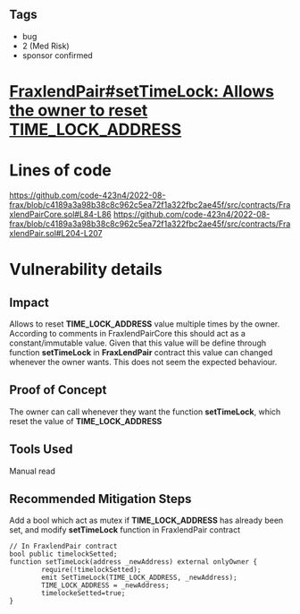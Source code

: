 ## Tags

- bug
- 2 (Med Risk)
- sponsor confirmed

# [FraxlendPair#setTimeLock: Allows the owner to reset TIME_LOCK_ADDRESS](https://github.com/code-423n4/2022-08-frax-findings/issues/129) 

# Lines of code

https://github.com/code-423n4/2022-08-frax/blob/c4189a3a98b38c8c962c5ea72f1a322fbc2ae45f/src/contracts/FraxlendPairCore.sol#L84-L86
https://github.com/code-423n4/2022-08-frax/blob/c4189a3a98b38c8c962c5ea72f1a322fbc2ae45f/src/contracts/FraxlendPair.sol#L204-L207


# Vulnerability details

## Impact
Allows to reset **TIME_LOCK_ADDRESS** value multiple times by the owner. According to comments in FraxlendPairCore this should act as a constant/immutable value. Given that this value will be define through function **setTimeLock** in **FraxLendPair** contract this value can changed whenever the owner wants. This does not seem the expected behaviour.

## Proof of Concept
The owner can call whenever they want the function **setTimeLock**, which reset the value of **TIME_LOCK_ADDRESS**

## Tools Used
Manual read

## Recommended Mitigation Steps
Add a bool which act as mutex if **TIME_LOCK_ADDRESS** has already been set, and modify **setTimeLock** function in FraxlendPair contract
```solidity
// In FraxlendPair contract
bool public timelockSetted;
function setTimeLock(address _newAddress) external onlyOwner {
        require(!timelockSetted);
        emit SetTimeLock(TIME_LOCK_ADDRESS, _newAddress);
        TIME_LOCK_ADDRESS = _newAddress;
        timelockeSetted=true;
}
```